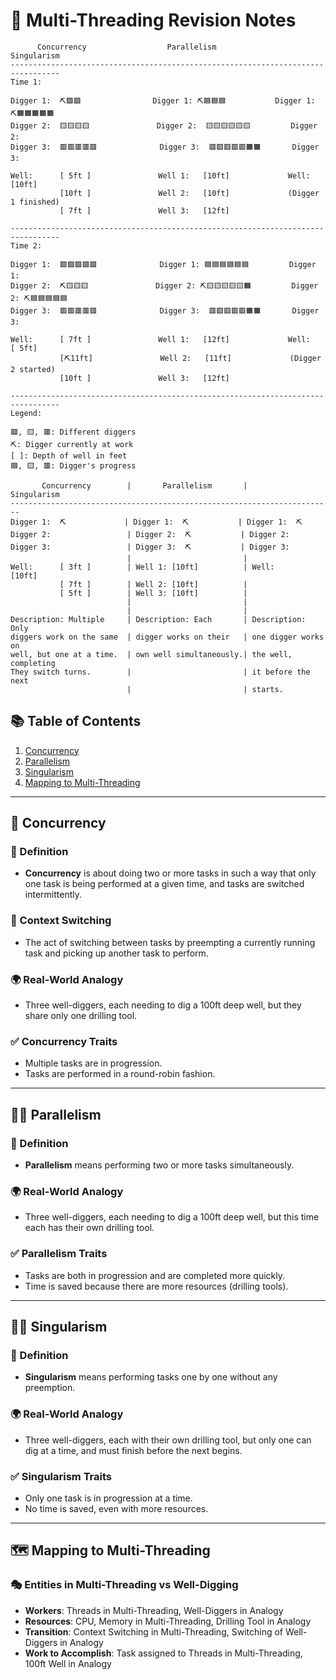 # 📝 Multi-Threading  Revision Notes

```
      Concurrency                  Parallelism                 Singularism
---------------------------------------------------------------------------------
Time 1:

Digger 1:  ⛏🟩🟩                Digger 1: ⛏🟦🟦🟦           Digger 1: ⛏🟧🟧🟧🟧🟧
Digger 2:  🟨🟨🟨🟨               Digger 2:  🟨🟨🟨🟨🟨🟨         Digger 2:  
Digger 3:  🟥🟥🟥🟥🟥              Digger 3:  🟥🟥🟥🟥🟥🟧🟧       Digger 3:  

Well:      [ 5ft ]               Well 1:   [10ft]             Well:      [10ft]
           [10ft ]               Well 2:   [10ft]             (Digger 1 finished)
           [ 7ft ]               Well 3:   [12ft] 

---------------------------------------------------------------------------------
Time 2:

Digger 1:  🟩🟩🟩🟩🟩              Digger 1: 🟦🟦🟦🟦🟦🟦         Digger 1:  
Digger 2:  ⛏🟨🟨🟨               Digger 2: ⛏🟨🟨🟨🟨🟨🟧         Digger 2: ⛏🟦🟦🟦🟦🟦
Digger 3:  🟥🟥🟥🟥🟥              Digger 3:  🟥🟥🟥🟥🟥🟧🟧       Digger 3:  

Well:      [ 7ft ]               Well 1:   [12ft]             Well:      [ 5ft]
           [⛏11ft]               Well 2:   [11ft]             (Digger 2 started)
           [10ft ]               Well 3:   [12ft] 

---------------------------------------------------------------------------------
Legend:

🟩, 🟨, 🟥: Different diggers
⛏: Digger currently at work
[ ]: Depth of well in feet
🟦, 🟨, 🟥: Digger's progress

```


```
       Concurrency        |       Parallelism       |       Singularism
------------------------------------------------------------------------
Digger 1:  ⛏             | Digger 1:  ⛏           | Digger 1:  ⛏ 
Digger 2:                 | Digger 2:  ⛏           | Digger 2:  
Digger 3:                 | Digger 3:  ⛏           | Digger 3:  
                          |                         |  
Well:      [ 3ft ]        | Well 1: [10ft]          | Well:      [10ft]
           [ 7ft ]        | Well 2: [10ft]          |   
           [ 5ft ]        | Well 3: [10ft]          |   
                          |                         |  
                          |                         |  
Description: Multiple     | Description: Each       | Description: Only 
diggers work on the same  | digger works on their   | one digger works on
well, but one at a time.  | own well simultaneously.| the well, completing 
They switch turns.        |                         | it before the next
                          |                         | starts.

```


## 📚 Table of Contents

1. [Concurrency](#concurrency)
2. [Parallelism](#parallelism)
3. [Singularism](#singularism)
4. [Mapping to Multi-Threading](#mapping-to-multi-threading)

---

## 🔀 Concurrency

### 📖 Definition

- **Concurrency** is about doing two or more tasks in such a way that only one task is being performed at a given time, and tasks are switched intermittently.

### 🔄 Context Switching

- The act of switching between tasks by preempting a currently running task and picking up another task to perform.

### 🌍 Real-World Analogy

- Three well-diggers, each needing to dig a 100ft deep well, but they share only one drilling tool.

### ✅ Concurrency Traits

- Multiple tasks are in progression.
- Tasks are performed in a round-robin fashion.

---

## 🏃‍♂️ Parallelism

### 📖 Definition

- **Parallelism** means performing two or more tasks simultaneously.

### 🌍 Real-World Analogy

- Three well-diggers, each needing to dig a 100ft deep well, but this time each has their own drilling tool.

### ✅ Parallelism Traits

- Tasks are both in progression and are completed more quickly.
- Time is saved because there are more resources (drilling tools).

---

## 🚶‍♂️ Singularism

### 📖 Definition

- **Singularism** means performing tasks one by one without any preemption.

### 🌍 Real-World Analogy

- Three well-diggers, each with their own drilling tool, but only one can dig at a time, and must finish before the next begins.

### ✅ Singularism Traits

- Only one task is in progression at a time.
- No time is saved, even with more resources.

---

## 🗺 Mapping to Multi-Threading

### 🎭 Entities in Multi-Threading vs Well-Digging

- **Workers**: Threads in Multi-Threading, Well-Diggers in Analogy
- **Resources**: CPU, Memory in Multi-Threading, Drilling Tool in Analogy
- **Transition**: Context Switching in Multi-Threading, Switching of Well-Diggers in Analogy
- **Work to Accomplish**: Task assigned to Threads in Multi-Threading, 100ft Well in Analogy

